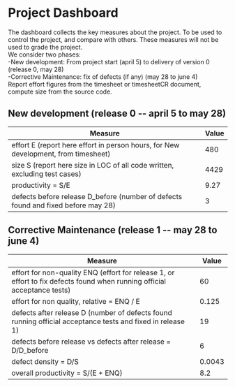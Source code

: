 # Project Dashboard

The dashboard collects the key measures about the project.
To be used to control the project, and compare with others. These measures will not be used to grade the project. <br>
We consider two phases: <br>
-New development: From project start (april 5) to delivery of version 0 (release 0, may 28) <br>
-Corrective Maintenance: fix of defects (if any)  (may 28 to june 4)   <br>
Report effort figures from the timesheet or timesheetCR document, compute size from the source code.

## New development (release 0  -- april 5 to may 28)
| Measure| Value |
|---|---|
|effort E (report here effort in person hours, for New development, from timesheet)  | 480 |
|size S (report here size in LOC of all code written, excluding test cases)  | 4429 |
|productivity = S/E | 9.27 |
|defects before release D_before (number of defects found and fixed before may 28) | 3 |




## Corrective Maintenance (release 1 -- may 28 to june 4)

| Measure | Value|
|---|---|
| effort for non-quality ENQ (effort for release 1, or effort to fix defects found when running official acceptance tests) | 60 |
| effort for non quality, relative = ENQ / E | 0.125 |
|defects after release D (number of defects found running official acceptance tests and  fixed in release 1) | 19 |
| defects before release vs defects after release = D/D_before | 6 |
|defect density = D/S| 0.0043 |
|overall productivity = S/(E + ENQ)| 8.2 |

